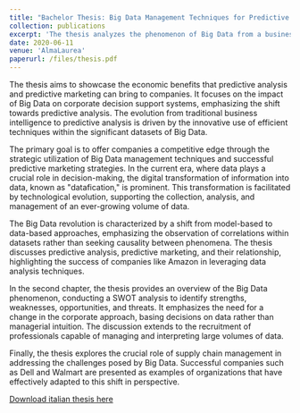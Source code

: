```yaml
---
title: "Bachelor Thesis: Big Data Management Techniques for Predictive Marketing"
collection: publications
excerpt: 'The thesis analyzes the phenomenon of Big Data from a business perspective, contextualizing it within the framework of predictive marketing. It outlines the characteristics of Big Data, its strengths, weaknesses, opportunities, and threats, providing real-world examples. The thesis defines the integration of Big Data within corporate mechanisms, examines the techniques employed by highly successful companies, and introduces new roles necessary to fully leverage the information derived from Big Data. The aim is to offer the possibility of a competitive advantage in the business context.'
date: 2020-06-11
venue: 'AlmaLaurea'
paperurl: /files/thesis.pdf
---
```

The thesis aims to showcase the economic benefits that predictive analysis and predictive marketing can bring to companies. It focuses on the impact of Big Data on corporate decision support systems, emphasizing the shift towards predictive analysis. The evolution from traditional business intelligence to predictive analysis is driven by the innovative use of efficient techniques within the significant datasets of Big Data. 

The primary goal is to offer companies a competitive edge through the strategic utilization of Big Data management techniques and successful predictive marketing strategies. In the current era, where data plays a crucial role in decision-making, the digital transformation of information into data, known as "datafication," is prominent. This transformation is facilitated by technological evolution, supporting the collection, analysis, and management of an ever-growing volume of data. 

The Big Data revolution is characterized by a shift from model-based to data-based approaches, emphasizing the observation of correlations within datasets rather than seeking causality between phenomena. The thesis discusses predictive analysis, predictive marketing, and their relationship, highlighting the success of companies like Amazon in leveraging data analysis techniques. 

In the second chapter, the thesis provides an overview of the Big Data phenomenon, conducting a SWOT analysis to identify strengths, weaknesses, opportunities, and threats. It emphasizes the need for a change in the corporate approach, basing decisions on data rather than managerial intuition. The discussion extends to the recruitment of professionals capable of managing and interpreting large volumes of data. 

Finally, the thesis explores the crucial role of supply chain management in addressing the challenges posed by Big Data. Successful companies such as Dell and Walmart are presented as examples of organizations that have effectively adapted to this shift in perspective.

[Download italian thesis here](/files/thesis.pdf)